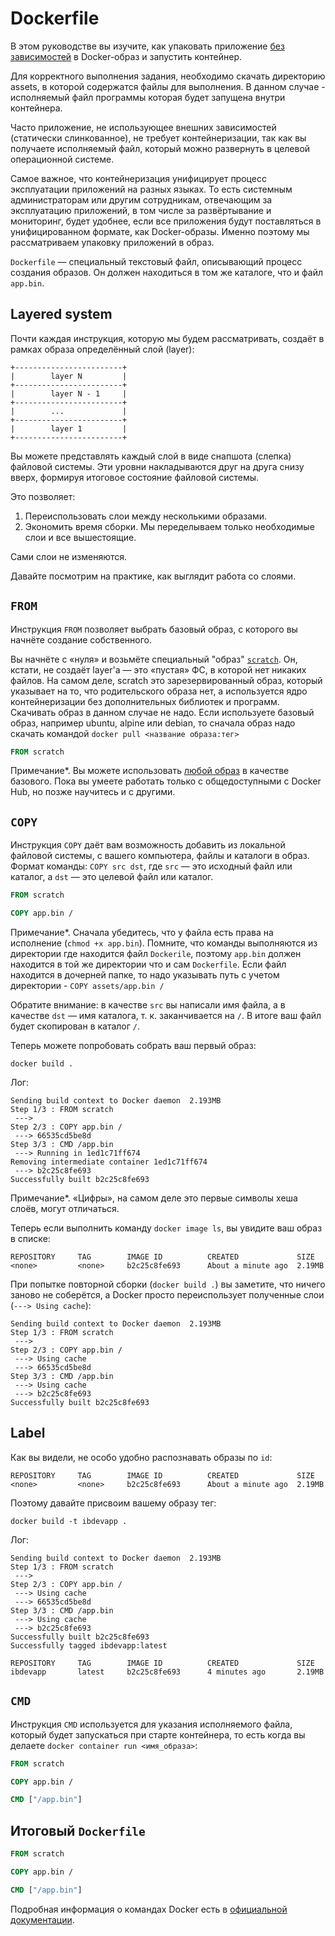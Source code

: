 # Dockerfile

В этом руководстве вы изучите, как упаковать приложение [без зависимостей](assets/app.bin) в Docker-образ и запустить контейнер.

Для корректного выполнения задания, необходимо скачать директорию assets, в которой содержатся файлы для выполнения. В данном случае - исполняемый файл программы которая будет запущена внутри контейнера. 

Часто приложение, не использующее внешних зависимостей (статически слинкованное), не требует контейнеризации, так как вы получаете исполняемый файл, который можно развернуть в целевой операционной системе.

Самое важное, что контейнеризация унифицирует процесс эксплуатации приложений на разных языках. То есть системным администраторам или другим сотрудникам, отвечающим за эксплуатацию приложений, в том числе за развёртывание и мониторинг, будет удобнее, если все приложения будут поставляться в унифицированном формате, как Docker-образы. Именно поэтому мы рассматриваем упаковку приложений в образ.

`Dockerfile` — специальный текстовый файл, описывающий процесс создания образов. Он должен находиться в том же каталоге, что и файл `app.bin`.

## Layered system

Почти каждая инструкция, которую мы будем рассматривать, создаёт в рамках образа определённый слой (layer):

```
+------------------------+
|        layer N         |
+------------------------+
|        layer N - 1     |
+------------------------+
|        ...             |
+------------------------+
|        layer 1         |
+------------------------+
```

Вы можете представлять каждый слой в виде снапшота (слепка) файловой системы. Эти уровни накладываются друг на друга снизу вверх, формируя итоговое состояние файловой системы.

Это позволяет:
1. Переиспользовать слои между несколькими образами.
2. Экономить время сборки. Мы переделываем только необходимые слои и все вышестоящие.

Сами слои не изменяются.

Давайте посмотрим на практике, как выглядит работа со слоями.

## `FROM`

Инструкция `FROM` позволяет выбрать базовый образ, с которого вы начнёте создание собственного.

Вы начнёте с «нуля» и возьмёте специальный "образ" [`scratch`](https://hub.docker.com/_/scratch). Он, кстати, не создаёт layer'a — это «пустая» ФС, в которой нет никаких файлов. На самом деле, scratch это зарезервированный образ, который указывает на то, что родительского образа нет, а используется ядро контейнеризации без дополнительных библиотек и программ. Скачивать образ в данном случае не надо. Если используете базовый образ, например ubuntu, alpine или debian, то сначала образ надо скачать командой `docker pull <название образа:тег>`

```dockerfile
FROM scratch
```

Примечание*. Вы можете использовать [любой образ](https://hub.docker.com) в качестве базового. Пока вы умеете работать только с общедоступными с Docker Hub, но позже научитесь и с другими.

## `COPY`

Инструкция `COPY` даёт вам возможность добавить из локальной файловой системы, с вашего компьютера, файлы и каталоги в образ.
Формат команды: `COPY src dst`, где `src` — это исходный файл или каталог, а `dst` — это целевой файл или каталог.

```dockerfile
FROM scratch

COPY app.bin /
```

Примечание*. Сначала убедитесь, что у файла есть права на исполнение (`chmod +x app.bin`). Помните, что команды выполняются из директории где находится файл `Dockerile`, поэтому `app.bin` должен находится в той же директории что и сам `Dockerfile`. Если файл находится в дочерней папке, то надо указывать путь с учетом директории -   `COPY assets/app.bin / `

Обратите внимание: в качестве `src` вы написали имя файла, а в качестве `dst` — имя каталога, т. к. заканчивается на `/`. В итоге ваш файл будет скопирован в каталог `/`.

Теперь можете попробовать собрать ваш первый образ:

```shell script
docker build .
```

Лог:

```
Sending build context to Docker daemon  2.193MB
Step 1/3 : FROM scratch
 ---> 
Step 2/3 : COPY app.bin /
 ---> 66535cd5be8d
Step 3/3 : CMD /app.bin
 ---> Running in 1ed1c71ff674
Removing intermediate container 1ed1c71ff674
 ---> b2c25c8fe693
Successfully built b2c25c8fe693
```

Примечание*. «Цифры», на самом деле это первые символы хеша слоёв, могут отличаться.

Теперь если выполнить команду `docker image ls`, вы увидите ваш образ в списке:

```
REPOSITORY     TAG        IMAGE ID          CREATED             SIZE
<none>         <none>     b2c25c8fe693      About a minute ago  2.19MB
```

При попытке повторной сборки (`docker build .`) вы заметите, что ничего заново не соберётся, а Docker просто переиспользует полученные слои (`---> Using cache`):

```
Sending build context to Docker daemon  2.193MB
Step 1/3 : FROM scratch
 ---> 
Step 2/3 : COPY app.bin /
 ---> Using cache
 ---> 66535cd5be8d
Step 3/3 : CMD /app.bin
 ---> Using cache
 ---> b2c25c8fe693
Successfully built b2c25c8fe693
```

## Label

Как вы видели, не особо удобно распознавать образы по `id`:

```
REPOSITORY     TAG        IMAGE ID          CREATED             SIZE
<none>         <none>     b2c25c8fe693      About a minute ago  2.19MB
```

Поэтому давайте присвоим вашему образу тег:

```shell script
docker build -t ibdevapp .
```

Лог:
```
Sending build context to Docker daemon  2.193MB
Step 1/3 : FROM scratch
 ---> 
Step 2/3 : COPY app.bin /
 ---> Using cache
 ---> 66535cd5be8d
Step 3/3 : CMD /app.bin
 ---> Using cache
 ---> b2c25c8fe693
Successfully built b2c25c8fe693
Successfully tagged ibdevapp:latest
```

```
REPOSITORY     TAG        IMAGE ID          CREATED             SIZE
ibdevapp       latest     b2c25c8fe693      4 minutes ago       2.19MB
```

## `CMD`

Инструкция `CMD` используется для указания исполняемого файла, который будет запускаться при старте контейнера, то есть когда вы делаете `docker container run <имя_образа>`:

```dockerfile
FROM scratch

COPY app.bin /

CMD ["/app.bin"]
```

## Итоговый `Dockerfile`

```dockerfile
FROM scratch

COPY app.bin /

CMD ["/app.bin"]
```

Подробная информация о командах Docker есть в [официальной документации](https://docs.docker.com/engine/reference/builder/).
